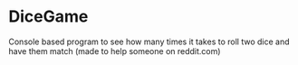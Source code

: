 DiceGame
========

Console based program to see how many times it takes to roll two dice and have them match (made to help someone on reddit.com)
